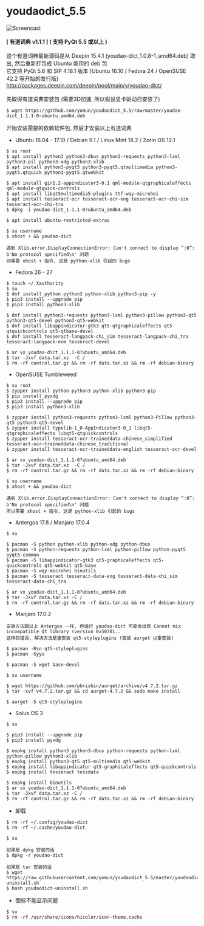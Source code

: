 # youdaodict_5.5
![Screencast](https://2.bp.blogspot.com/-a1ldr3X2U1s/WZAIrNamPxI/AAAAAAAAAjw/CGVeNEUzjWk2pK71C4PwuMIzRFwc9ROawCLcBGAs/s1600/youdao.png)
<br><br>
<b>[ 有道词典 v1.1.1 ] ( 支持 PyQt 5.5 或以上 )</b><br><br>
这个有道词典最新源码是从 Deepin 15.4.1 (youdao-dict_1.0.8-1_amd64.deb) 取出, 然后重新打包成 Ubuntu 能用的 deb 包<br>
它支持 PyQt 5.6 和 SIP 4.18.1 版本 (Ubuntu 16.10 / Fedora 24 / OpenSUSE 42.2 等开始的发行版)<br>
http://packages.deepin.com/deepin/pool/main/y/youdao-dict/<br>
<br>
先取得有道词典安装包 (需要3D加速, 所以假设显卡驱动已安装了)<br>
```
$ wget https://github.com/yomun/youdaodict_5.5/raw/master/youdao-dict_1.1.1-0~ubuntu_amd64.deb
```
开始安装需要的依赖软件包, 然后才安装以上有道词典<br>

- Ubuntu 16.04 - 17.10 / Debian 9.1 / Linux Mint 18.2 / Zorin OS 12.1
```
$ su root
$ apt install python3 python3-dbus python3-requests python3-lxml python3-pil python3-xdg python3-xlib
$ apt install python3-pyqt5 python3-pyqt5.qtmultimedia python3-pyqt5.qtquick python3-pyqt5.qtwebkit

$ apt install gir1.2-appindicator3-0.1 qml-module-qtgraphicaleffects qml-module-qtquick-controls
$ apt install libqt5multimedia5-plugins ttf-wqy-microhei
$ apt install tesseract-ocr tesseract-ocr-eng tesseract-ocr-chi-sim tesseract-ocr-chi-tra
$ dpkg -i youdao-dict_1.1.1-0?ubuntu_amd64.deb

$ apt install ubuntu-restricted-extras

$ su username
$ xhost + && youdao-dict

遇到 Xlib.error.DisplayConnectionError: Can't connect to display “:0”: b'No protocol specified\n' 问题
则需要 xhost + 指令, 这是 python-xlib 引起的 bugs
```
- Fedora 26 - 27
```
$ touch ~/.Xauthority
$ su
$ dnf install python python3 python-xlib python3-pip -y
$ pip3 install --upgrade pip
$ pip3 install python3-xlib

$ dnf install python3-requests python3-lxml python3-pillow python3-qt5 python3-qt5-devel python3-qt5-webkit
$ dnf install libappindicator-gtk3 qt5-qtgraphicaleffects qt5-qtquickcontrols qt5-qtbase-devel
$ dnf install tesseract-langpack-chi_sim tesseract-langpack-chi_tra tesseract-langpack-enm tesseract-devel

$ ar vx youdao-dict_1.1.1-0?ubuntu_amd64.deb
$ tar -Jxvf data.tar.xz  -C /
$ rm -rf control.tar.gz && rm -rf data.tar.xz && rm -rf debian-binary
```
- OpenSUSE Tumbleweed
```
$ su root
$ zypper install python python3 python-xlib python3-pip
$ pip install pyxdg
$ pip3 install --upgrade pip
$ pip3 install python3-xlib

$ zypper install python3-requests python3-lxml python3-Pillow python3-qt5 python3-qt5-devel
$ zypper install typelib-1_0-AppIndicator3-0_1 libqt5-qtgraphicaleffects libqt5-qtquickcontrols
$ zypper install tesseract-ocr-traineddata-chinese_simplified tesseract-ocr-traineddata-chinese_traditional
$ zypper install tesseract-ocr-traineddata-english tesseract-ocr-devel

$ ar vx youdao-dict_1.1.1-0?ubuntu_amd64.deb
$ tar -Jxvf data.tar.xz  -C /
$ rm -rf control.tar.gz && rm -rf data.tar.xz && rm -rf debian-binary

$ su username
$ xhost + && youdao-dict

遇到 Xlib.error.DisplayConnectionError: Can't connect to display “:0”: b'No protocol specified\n' 问题
所以需要 xhost + 指令, 这是 python-xlib 引起的 bugs
```
- Antergos 17.8 / Manjaro 17.0.4
```
$ su

$ pacman -S python python-xlib python-xdg python-dbus
$ pacman -S python-requests python-lxml python-pillow python-pyqt5 pyqt5-common
$ pacman -S libappindicator-gtk3 qt5-graphicaleffects qt5-quickcontrols qt5-webkit qt5-base
$ pacman -S wqy-microhei binutils
$ pacman -S tesseract tesseract-data-eng tesseract-data-chi_sim tesseract-data-chi_tra

$ ar vx youdao-dict_1.1.1-0?ubuntu_amd64.deb
$ tar -Jxvf data.tar.xz -C /
$ rm -rf control.tar.gz && rm -rf data.tar.xz && rm -rf debian-binary
```
- Manjaro 17.0.2
```
安装方法跟以上 Antergos 一样, 但运行 youdao-dict 可能会出现 Cannot mix incompatible Qt library (version 0x50701..
这样的错误, 解决方法是重安装 qt5-styleplugins (安装 aurget 以重安装)

$ pacman -Rsn qt5-styleplugins
$ pacman -Syyu

$ pacman -S wget base-devel

$ su username

$ wget https://github.com/pbrisbin/aurget/archive/v4.7.2.tar.gz
$ tar -xvf v4.7.2.tar.gz && cd aurget-4.7.2 && sudo make install

$ aurget -S qt5-styleplugins
```
- Solus OS 3
```
$ su

$ pip3 install --upgrade pip
$ pip3 install pyxdg

$ eopkg install python3 python3-dbus python-requests python-lxml python-pillow python3-xlib
$ eopkg install python3-qt5 qt5-multimedia qt5-webkit
$ eopkg install libappindicator qt5-graphicaleffects qt5-quickcontrols
$ eopkg install tesseract tessdata

$ eopkg install binutils
$ ar vx youdao-dict_1.1.1-0?ubuntu_amd64.deb
$ tar -Jxvf data.tar.xz -C /
$ rm -rf control.tar.gz && rm -rf data.tar.xz && rm -rf debian-binary
```
- 卸载
```
$ rm -rf ~/.config/youdao-dict
$ rm -rf ~/.cache/youdao-dict

$ su

如果是 dpkg 安装的话
$ dpkg -r youdao-dict

如果是 tar 安装的话
$ wget https://raw.githubusercontent.com/yomun/youdaodict_5.5/master/youdaodict-uninstall.sh
$ bash youdaodict-uninstall.sh
```
- 图标不能显示问题
```
$ su
$ rm -rf /usr/share/icons/hicolor/icon-theme.cache
```
